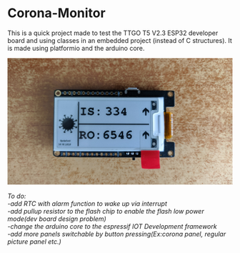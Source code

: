 # Corona-Monitor

This is a quick project made to test the TTGO T5 V2.3 ESP32 developer board and using classes in an embedded project (instead of C structures).
It is made using platformio and the arduino core.

![](Image/FirstPanel.jpg)

*To do:*   
		*-add RTC with alarm function to wake up via interrupt*     
		*-add pullup resistor to the flash chip to enable the flash low power mode(dev board design problem)*    
		*-change the arduino core to the espressif IOT Development framework*    
		*-add more panels switchable by button pressing(Ex:corona panel, regular picture panel etc.)*   

